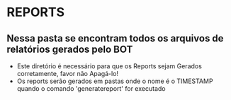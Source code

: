 # REPORTS
## Nessa pasta se encontram todos os arquivos de relatórios gerados pelo BOT

- Este diretório é necessário para que os Reports sejam Gerados corretamente, favor não Apagá-lo!
- Os reports serão gerados em pastas onde o nome é o TIMESTAMP quando o comando 'generatereport' for executado